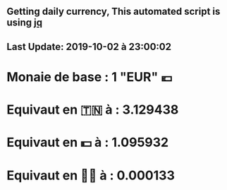 ## Getting daily currency, This automated script is using [jq](https://stedolan.github.io/jq/)
## Last Update:  2019-10-02 à 23:00:02
 # Monaie de base : 1 "EUR" 💶 
 # Equivaut en 🇹🇳 à :  3.129438 
 # Equivaut en 💵 à : 1.095932
 # Equivaut en 🐱‍💻 à :  0.000133
